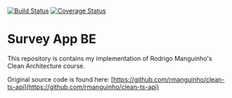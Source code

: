 ﻿[![Build Status](https://app.travis-ci.com/DiegoSalas27/ReactJS-Hooks-TDD-Clean-Architecture-SOLID-e-Patterns.svg?branch=main)](https://app.travis-ci.com/DiegoSalas27/ReactJS-Hooks-TDD-Clean-Architecture-SOLID-e-Patterns)
[![Coverage Status](https://coveralls.io/repos/github/DiegoSalas27/ReactJS-Hooks-TDD-Clean-Architecture-SOLID-e-Patterns/badge.svg)](https://coveralls.io/github/DiegoSalas27/ReactJS-Hooks-TDD-Clean-Architecture-SOLID-e-Patterns)

# Survey App BE

This repository is contains my implementation of Rodrigo Manguinho's Clean Architecture course.

Original source code is found here: [https://github.com/rmanguinho/clean-ts-api](https://github.com/rmanguinho/clean-ts-api)

